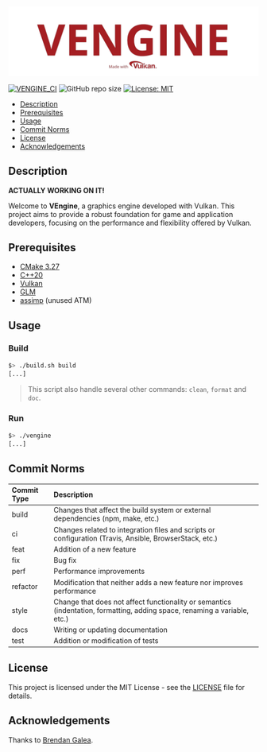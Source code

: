 ![VENGINE_LOGO](documentation/assets/logo.png)

[![VENGINE_CI](https://github.com/bobis33/VEngine/actions/workflows/VEngine.yml/badge.svg)](https://github.com/bobis33/VEngine/actions/workflows/VEngine.yml)
![GitHub repo size](https://img.shields.io/github/repo-size/bobis33/VEngine)
[![License: MIT](https://img.shields.io/badge/License-MIT-blue.svg)](LICENSE)


- [Description](#description)
- [Prerequisites](#prerequisites)
- [Usage](#usage)
- [Commit Norms](#commit-norms)
- [License](#license)
- [Acknowledgements](#acknowledgements)


## Description

**ACTUALLY WORKING ON IT!**


Welcome to **VEngine**, a graphics engine developed with Vulkan.
This project aims to provide a robust foundation for game and application developers, focusing on the performance and flexibility offered by Vulkan.


## Prerequisites

- [CMake 3.27](https://cmake.org/)
- [C++20](https://en.cppreference.com/w/cpp/20)
- [Vulkan](https://www.vulkan.org/)
- [GLM](https://github.com/g-truc/glm)
- [assimp](https://www.assimp.org/) (unused ATM)


## Usage

### Build

```bash
$> ./build.sh build
[...]
```
> This script also handle several other commands: `clean`, `format` and `doc`.


### Run

```bash
$> ./vengine
[...]
```


## Commit Norms

| Commit Type | Description                                                                                                               |
|:------------|:--------------------------------------------------------------------------------------------------------------------------|
| build       | Changes that affect the build system or external dependencies (npm, make, etc.)                                           |
| ci          | Changes related to integration files and scripts or configuration (Travis, Ansible, BrowserStack, etc.)                   |
| feat        | Addition of a new feature                                                                                                 |
| fix         | Bug fix                                                                                                                   |
| perf        | Performance improvements                                                                                                  |
| refactor    | Modification that neither adds a new feature nor improves performance                                                     |
| style       | Change that does not affect functionality or semantics (indentation, formatting, adding space, renaming a variable, etc.) |
| docs        | Writing or updating documentation                                                                                         |
| test        | Addition or modification of tests                                                                                         |


## License

This project is licensed under the MIT License - see the [LICENSE](LICENSE) file for details.


## Acknowledgements

Thanks to [Brendan Galea](https://github.com/blurrypiano/littleVulkanEngine).
